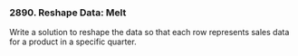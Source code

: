 ### 2890. Reshape Data: Melt

Write a solution to reshape the data so that each row represents sales data for a product in a specific quarter.